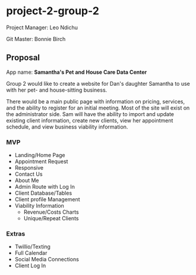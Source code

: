 # project-2-group-2
Project Manager: Leo Ndichu

Git Master: Bonnie Birch


## Proposal

App name: __Samantha's Pet and House Care Data Center__

Group 2 would like to create a website for Dan's daughter Samantha to use with her pet- and house-sitting business. 

There would be a main public page with information on pricing, services, and the ability to register for an initial meeting. Most of the site will exist on the administrator side. Sam will have the ability to import and update existing client information, create new clients, view her appointment schedule, and view business viability information. 

### MVP
* Landing/Home Page
* Appointment Request
* Responsive
* Contact Us
* About Me
* Admin Route with Log In
* Client Database/Tables
* Client profile Management
* Viability Information
  * Revenue/Costs Charts
  * Unique/Repeat Clients

### Extras
* Twillio/Texting
* Full Calendar
* Social Media Connections
* Client Log In 
